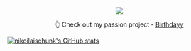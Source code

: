 <div align="center">
  <a href='https://github.com/BirthdayyBot'><img src="https://github.com/nikolaischunk/nikolaischunk/assets/58025175/3b87d6d4-915e-4736-a7fa-a3e0e93a5ae9"></a>
  <p>👆 Check out my passion project - <a href="https://birthdayy.xyz">Birthdayy</a></p>
</div>

[![nikoilaischunk's GitHub stats](https://github-readme-stats-dp5mw3q64-nikolaischunk.vercel.app/api?username=nikolaischunk&count_private=true&show_icons=true2&border_radius=15&bg_color=262828&icon_color=78C2AD&border_color=78C2AD&title_color=78C2AD&text_color=b8ded6)](https://github.com/nikolaischunk/nikolaischunk)
<!--
**nikolaischunk/nikolaischunk** is a ✨ _special_ ✨ repository because its `README.md` (this file) appears on your GitHub profile.

Here are some ideas to get you started:

- 🔭 I’m currently working on ...
- 🌱 I’m currently learning ...
- 👯 I’m looking to collaborate on ...
- 🤔 I’m looking for help with ...
- 💬 Ask me about ...
- 📫 How to reach me: ...
- 😄 Pronouns: ...
- ⚡ Fun fact: ...
-->

